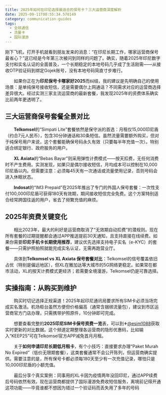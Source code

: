 ```yaml
---
title: 2025年如何在印尼选择最适合的保号卡？三大运营商深度解析
date: 2025-09-11T00:55:34.578149
category: communication-guides
tags:
  - 全球通信
  - 流量卡
  - 国际漫游
---
```


刚下飞机，打开手机就看到朋友发来的消息：“在印尼长期工作，哪家运营商保号最省心？”这已经是今年第三次被问到同样的问题了。确实，随着2025年印尼数字支付和实名认证的全面普及，一个长期稳定的本地号码几乎成了生活刚需——从接收OTP验证码到绑定Gojek账号，没有本地号码简直寸步难行。

　　如果你正在为**印尼保号卡哪家好2025**而纠结，我的建议是先明确自己的使用场景：是单纯保号接收短信，还是需要偶尔上网通话？不同需求对应的运营商选择差异很大。经过实测三家主流运营商的最新套餐，我发现2025年的资费体系确实比前两年更透明了。

## 三大运营商保号套餐全景对比

　　**Telkomsel**的“Simpati Lite”套餐依然是保守派的首选：月租仅15,000印尼盾（约合7元人民币），包含30分钟通话和30条短信。虽然流量需要额外购买，但对于纯保号用户来说，这个套餐能确保号码永久有效（只要每半年充值一次）。特别适合绑定银行、政府服务的用户。

　　**XL Axiata**的“Bebas Bayar”则采用弹性计费模式——按天扣费，无任何消费时不产生费用。实测发现，如果只是偶尔接收短信，月均成本可以控制在10,000印尼盾以内。但需要注意：必须每45天有一次通话或流量使用记录，否则号码会进入休眠状态。

　　**Indosat**的“IM3 Prepaid”在2025年推出了专门的外国人保号套餐：一次性支付100,000印尼盾可获得180天有效期，期间接收短信完全免费。这个方案特别适合经常跨国往返的用户，省去了频繁充值的麻烦。

## 2025年资费关键变化

　　相比2023年，最大的利好是运营商取消了“无效期自动扣费”的潜规则。现在所有套餐的过期提醒都会通过APP推送提前30天通知，且支持直接在线续费。如果你需要**印尼手机卡长期使用推荐**，建议优先选择支持电子实名（e-KYC）的套餐——只需护照拍照就能完成实名认证，无需再跑营业厅。

　　具体到**Telkomsel vs XL Axiata 保号套餐对比**：Telkomsel的信号覆盖依旧占优（特别是偏远地区），但XL在雅加达等大城市的5G网络更稳定。如果常在都市活动，XL的按天计费模式更经济；若需要全境漫游，Telkomsel仍是可靠选择。

## 实操指南：从购买到维护

　　购买时切记选择正规渠道！2025年起印尼通讯局要求所有SIM卡必须当场完成实名激活。机场柜台虽然方便但价格偏高（通常含捆绑流量包），建议到市区运营商官方门店办理，只需携带护照原件，10分钟即可完成。

　　想要查看完整的**2025印尼SIM卡保号资费一览**表，可以到✈[@esim1088](https://t.me/s/esim1088)获取实时更新的对比数据。这个频道定期整理各运营商的隐形优惠码，比如输入“KEEP25”可在Telkomsel官方APP减免首月月租。

　　关于**如何申请印尼长期低月租卡**，有个小技巧：直接要求办理“Paket Murah No Expired”（低价无限期套餐），这类套餐通常不会公开陈列，但运营商确实提供。需要注意的是，所有保号卡都必须每180天至少有一次充值记录，哪怕只是10,000印尼盾的小额充值。

　　最后分享个真实案例：同事用的XL卡因为疫情两年没回印尼，通过APP续费后号码依然有效。现在运营商都提供了国际漫游免费收短信服务，离境前记得开通这项功能——毕竟谁都不想因为错过一个验证码而丢失用了多年的号码